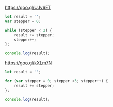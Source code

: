 https://goo.gl/UJv6ET
```js
let result = '';
var stepper = 0;

while (stepper < 2) {
	result += stepper;
	stepper++;
};

console.log(result);
```

https://goo.gl/kXLm7N
```js
let result = '';

for (var stepper = 0; stepper <3; stepper++) {
	result += stepper;
};

console.log(result);
```